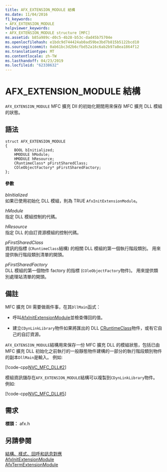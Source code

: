 ```yaml
---
title: AFX_EXTENSION_MODULE 結構
ms.date: 11/04/2016
f1_keywords:
- AFX_EXTENSION_MODULE
helpviewer_keywords:
- AFX_EXTENSION_MODULE structure [MFC]
ms.assetid: b85a989c-d0c5-4b28-b53c-dad45b75704e
ms.openlocfilehash: e1bdc9d744424ab0ad59be3bd7b815b5122bcd10
ms.sourcegitcommit: 0ab61bc3d2b6cfbd52a16c6ab2b97a8ea1864f12
ms.translationtype: MT
ms.contentlocale: zh-TW
ms.lasthandoff: 04/23/2019
ms.locfileid: "62338632"
---
```

# <a name="afxextensionmodule-structure"></a>AFX_EXTENSION_MODULE 結構

`AFX_EXTENSION_MODULE` MFC 擴充 Dll 的初始化期間用來保存 MFC 擴充 DLL 模組的狀態。

## <a name="syntax"></a>語法

```
struct AFX_EXTENSION_MODULE
{
    BOOL bInitialized;
    HMODULE hModule;
    HMODULE hResource;
    CRuntimeClass* pFirstSharedClass;
    COleObjectFactory* pFirstSharedFactory;
};
```

#### <a name="parameters"></a>參數

*bInitialized*<br/>
如果已使用初始化 DLL 模組，則為 TRUE `AfxInitExtensionModule`。

*hModule*<br/>
指定 DLL 模組控制的代碼。

*hResource*<br/>
指定 DLL 的自訂資源模組的控制代碼。

*pFirstSharedClass*<br/>
資訊的指標 (`CRuntimeClass`結構) 的相關 DLL 模組的第一個執行階段類別。 用來提供執行階段類別清單的開頭。

*pFirstSharedFactory*<br/>
DLL 模組的第一個物件 factory 的指標 (`COleObjectFactory`物件)。 用來提供類別處理站清單的開頭。

## <a name="remarks"></a>備註

MFC 擴充 Dll 需要做兩件事，在其`DllMain`函式：

- 呼叫[AfxInitExtensionModule](extension-dll-macros.md#afxinitextensionmodule)並檢查傳回的值。

- 建立`CDynLinkLibrary`物件如果將匯出的 DLL [CRuntimeClass](../../mfc/reference/cruntimeclass-structure.md)物件，或有它自己的自訂資源。

`AFX_EXTENSION_MODULE`結構用來保存一份 MFC 擴充 DLL 的模組狀態，包括已由 MFC 擴充 DLL 初始化之前執行的一般靜態物件建構的一部分的執行階段類別物件的副本`DllMain`是輸入。 例如: 

[!code-cpp[NVC_MFC_DLL#2](../../atl-mfc-shared/codesnippet/cpp/afx-extension-module-structure_1.cpp)]

模組資訊儲存在`AFX_EXTENSION_MODULE`結構可以複製到`CDynLinkLibrary`物件。 例如: 

[!code-cpp[NVC_MFC_DLL#5](../../atl-mfc-shared/codesnippet/cpp/afx-extension-module-structure_2.cpp)]

## <a name="requirements"></a>需求

**標頭：** afx.h

## <a name="see-also"></a>另請參閱

[結構、樣式、回呼和訊息對應](../../mfc/reference/structures-styles-callbacks-and-message-maps.md)<br/>
[AfxInitExtensionModule](extension-dll-macros.md#afxinitextensionmodule)<br/>
[AfxTermExtensionModule](extension-dll-macros.md#afxtermextensionmodule)

